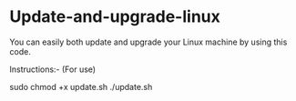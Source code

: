 # Update-and-upgrade-linux

You can easily both update and upgrade your Linux machine by using this code.

Instructions:- (For use)

sudo chmod +x update.sh 
            ./update.sh
